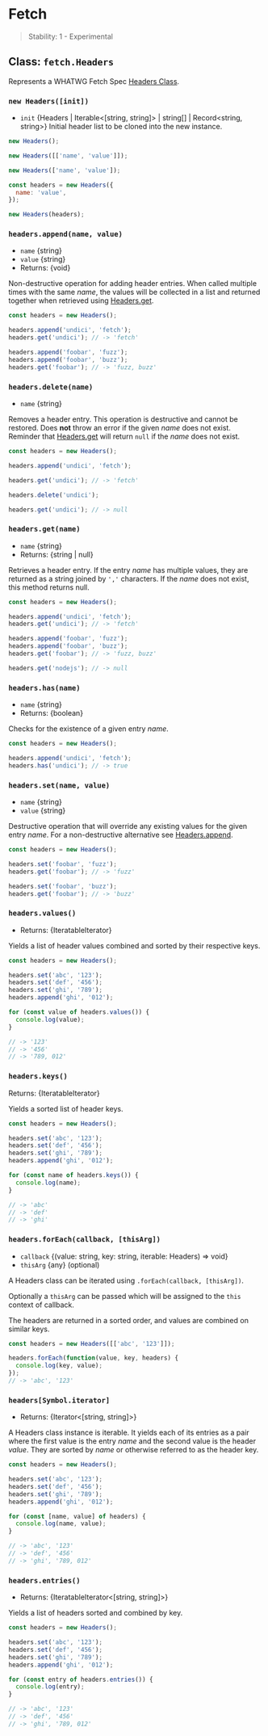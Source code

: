 # Fetch

<!--introduced_in=REPLACEME-->

> Stability: 1 - Experimental

## Class: `fetch.Headers`

Represents a WHATWG Fetch Spec
[Headers Class](https://fetch.spec.whatwg.org/#headers-class).

### `new Headers([init])`

* `init` {Headers | Iterable<\[string, string]> | string\[] | Record<string,
  string>} Initial header list to be cloned into the new instance.

```js
new Headers();

new Headers([['name', 'value']]);

new Headers(['name', 'value']);

const headers = new Headers({
  name: 'value',
});

new Headers(headers);
```

### `headers.append(name, value)`

* `name` {string}
* `value` {string}
* Returns: {void}

Non-destructive operation for adding header entries. When called multiple times
with the same _name_, the values will be collected in a list and returned
together when retrieved using [Headers.get](#headersgetname).

```js
const headers = new Headers();

headers.append('undici', 'fetch');
headers.get('undici'); // -> 'fetch'

headers.append('foobar', 'fuzz');
headers.append('foobar', 'buzz');
headers.get('foobar'); // -> 'fuzz, buzz'
```

### `headers.delete(name)`

* `name` {string}

Removes a header entry. This operation is destructive and cannot be restored.
Does **not** throw an error if the given _name_ does not exist. Reminder that
[Headers.get](#headersgetname) will return `null` if the _name_ does not exist.

```js
const headers = new Headers();

headers.append('undici', 'fetch');

headers.get('undici'); // -> 'fetch'

headers.delete('undici');

headers.get('undici'); // -> null
```

### `headers.get(name)`

* `name` {string}
* Returns: {string | null}

Retrieves a header entry. If the entry _name_ has multiple values, they are
returned as a string joined by `','` characters. If the _name_ does not exist,
this method returns null.

```js
const headers = new Headers();

headers.append('undici', 'fetch');
headers.get('undici'); // -> 'fetch'

headers.append('foobar', 'fuzz');
headers.append('foobar', 'buzz');
headers.get('foobar'); // -> 'fuzz, buzz'

headers.get('nodejs'); // -> null
```

### `headers.has(name)`

* `name` {string}
* Returns: {boolean}

Checks for the existence of a given entry _name_.

```js
const headers = new Headers();

headers.append('undici', 'fetch');
headers.has('undici'); // -> true
```

### `headers.set(name, value)`

* `name` {string}
* `value` {string}

Destructive operation that will override any existing values for the given entry
_name_. For a non-destructive alternative see
[Headers.append](#headersappendname-value).

```js
const headers = new Headers();

headers.set('foobar', 'fuzz');
headers.get('foobar'); // -> 'fuzz'

headers.set('foobar', 'buzz');
headers.get('foobar'); // -> 'buzz'
```

### `headers.values()`

* Returns: {IteratableIterator<string>}

Yields a list of header values combined and sorted by their respective keys.

```js
const headers = new Headers();

headers.set('abc', '123');
headers.set('def', '456');
headers.set('ghi', '789');
headers.append('ghi', '012');

for (const value of headers.values()) {
  console.log(value);
}

// -> '123'
// -> '456'
// -> '789, 012'
```

### `headers.keys()`

Returns: {IteratableIterator<string>}

Yields a sorted list of header keys.

```js
const headers = new Headers();

headers.set('abc', '123');
headers.set('def', '456');
headers.set('ghi', '789');
headers.append('ghi', '012');

for (const name of headers.keys()) {
  console.log(name);
}

// -> 'abc'
// -> 'def'
// -> 'ghi'
```

### `headers.forEach(callback, [thisArg])`

* `callback` {(value: string, key: string, iterable: Headers) => void}
* `thisArg` {any} (optional)

A Headers class can be iterated using `.forEach(callback, [thisArg])`.

Optionally a `thisArg` can be passed which will be assigned to the `this`
context of callback.

The headers are returned in a sorted order, and values are combined on similar
keys.

```js
const headers = new Headers([['abc', '123']]);

headers.forEach(function(value, key, headers) {
  console.log(key, value);
});
// -> 'abc', '123'
```

### `headers[Symbol.iterator]`

* Returns: {Iterator<\[string, string]>}

A Headers class instance is iterable. It yields each of its entries as a pair
where the first value is the entry _name_ and the second value is the header
_value_. They are sorted by _name_ or otherwise referred to as the header key.

```js
const headers = new Headers();

headers.set('abc', '123');
headers.set('def', '456');
headers.set('ghi', '789');
headers.append('ghi', '012');

for (const [name, value] of headers) {
  console.log(name, value);
}

// -> 'abc', '123'
// -> 'def', '456'
// -> 'ghi', '789, 012'
```

### `headers.entries()`

* Returns: {IteratableIterator<\[string, string]>}

Yields a list of headers sorted and combined by key.

```js
const headers = new Headers();

headers.set('abc', '123');
headers.set('def', '456');
headers.set('ghi', '789');
headers.append('ghi', '012');

for (const entry of headers.entries()) {
  console.log(entry);
}

// -> 'abc', '123'
// -> 'def', '456'
// -> 'ghi', '789, 012'
```
